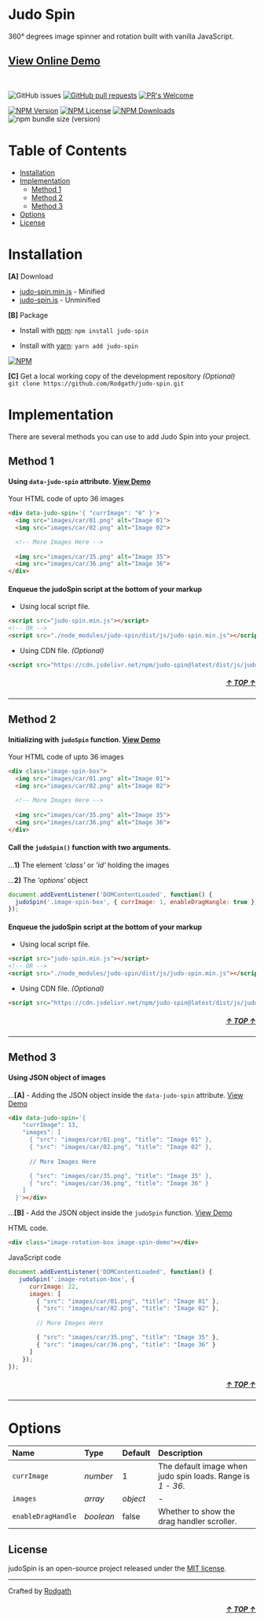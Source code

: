 <div id="top"></div>

# Judo Spin

360° degrees image spinner and rotation built with vanilla JavaScript. 

## [View Online Demo](https://rodgath.github.io/judo-spin/demo/)

<br>

<!-- 
[![Version](https://badge.fury.io/gh/Rodgath%2Fjudo-spin.svg)](https://badge.fury.io/gh/Rodgath%2Fjudo-spin)
[![GitHub Release](https://img.shields.io/github/release/Rodgath/judo-spin.svg?style=flat)]()   -->

![GitHub issues](https://img.shields.io/github/issues-raw/Rodgath/judo-spin)
[![GitHub pull requests](https://img.shields.io/github/issues-pr/Rodgath/judo-spin.svg?style=flat)]()
[![PR's Welcome](https://img.shields.io/badge/PRs-welcome-brightgreen.svg?style=flat)](http://makeapullrequest.com)  

[![NPM Version](https://img.shields.io/npm/v/judo-spin.svg?style=flat)]()
[![NPM License](https://img.shields.io/npm/l/all-contributors.svg?style=flat)](https://github.com/Rodgath/judo-spin/blob/master/LICENSE)
[![NPM Downloads](https://img.shields.io/npm/dw/judo-spin.svg?style=flat)]() 
![npm bundle size (version)](https://img.shields.io/bundlephobia/minzip/judo-spin/latest)

# Table of Contents

- [Installation](#installation)
- [Implementation](#implementation)
  - [Method 1](#method-1)
  - [Method 2](#method-2)
  - [Method 3](#method-3)
- [Options](#options)
- [License](#license)

# Installation 

**[A]** Download 

+ [judo-spin.min.js](https://unpkg.com/judo-spin@latest/dist/js/judo-spin.min.js) - Minified
+ [judo-spin.js](https://unpkg.com/judo-spin@latest/dist/js/judo-spin.min.js) - Unminified

**[B]** Package

+ Install with [npm](https://www.npmjs.com/package/judo-spin): `npm install judo-spin` 
* Install with [yarn](https://yarnpkg.com/): `yarn add judo-spin`

[![NPM](https://nodei.co/npm/judo-spin.png?downloads=true)](https://www.npmjs.com/package/judo-spin) 

**[C]** Get a local working copy of the development repository _(Optional)_ <br />
`git clone https://github.com/Rodgath/judo-spin.git`


# Implementation
There are several methods you can use to add Judo Spin into your project.

## Method 1

#### Using `data-judo-spin` attribute. [View Demo](https://rodgath.github.io/judo-spin/demo/index2.html)
Your HTML code of upto 36 images
```html
<div data-judo-spin='{ "currImage": "6" }'>
  <img src="images/car/01.png" alt="Image 01">
  <img src="images/car/02.png" alt="Image 02">

  <!-- More Images Here -->
  
  <img src="images/car/35.png" alt="Image 35">
  <img src="images/car/36.png" alt="Image 36">
</div>
```

#### Enqueue the judoSpin script at the bottom of your markup
+ Using local script file.
```html
<script src="judo-spin.min.js"></script>
<!-- OR -->
<script src="./node_modules/judo-spin/dist/js/judo-spin.min.js"></script>
```
+ Using CDN file. _(Optional)_
```html
<script src="https://cdn.jsdelivr.net/npm/judo-spin@latest/dist/js/judo-spin.min.js"></script>
```

##### <div align="right"><a href="#top">&uarr; TOP &uarr;</a></div>

---
## Method 2

#### Initializing with `judoSpin` function. [View Demo](https://rodgath.github.io/judo-spin/demo/index.html)
Your HTML code of upto 36 images
```html
<div class="image-spin-box">
  <img src="images/car/01.png" alt="Image 01">
  <img src="images/car/02.png" alt="Image 02">

  <!-- More Images Here -->
  
  <img src="images/car/35.png" alt="Image 35">
  <img src="images/car/36.png" alt="Image 36">
</div>
```

#### Call the `judoSpin()` function with two arguments.
...**1)** The element _'class'_ or _'id'_ holding the images 

...**2)** The _'options'_ object
```javascript
document.addEventListener('DOMContentLoaded', function() {
  judoSpin('.image-spin-box', { currImage: 1, enableDragHangle: true });
});
```

#### Enqueue the judoSpin script at the bottom of your markup
+ Using local script file.
```html
<script src="judo-spin.min.js"></script>
<!-- OR -->
<script src="./node_modules/judo-spin/dist/js/judo-spin.min.js"></script>
```
+ Using CDN file. _(Optional)_
```html
<script src="https://cdn.jsdelivr.net/npm/judo-spin@latest/dist/js/judo-spin.min.js"></script>
```

##### <div align="right"><a href="#top">&uarr; TOP &uarr;</a></div>

---
## Method 3

#### Using JSON object of images
...**[A]** - Adding the JSON object inside the `data-judo-spin` attribute. [View Demo](https://rodgath.github.io/judo-spin/demo/index3.html)

```html
<div data-judo-spin='{ 
    "currImage": 13,
    "images": [
      { "src": "images/car/01.png", "title": "Image 01" },
      { "src": "images/car/02.png", "title": "Image 02" },
      
      // More Images Here

      { "src": "images/car/35.png", "title": "Image 35" },
      { "src": "images/car/36.png", "title": "Image 36" }
    ] 
  }'></div>
```

...**[B]** - Add the JSON object inside the `judoSpin` function. [View Demo](https://rodgath.github.io/judo-spin/demo/index4.html)

HTML code.
```html
<div class="image-rotation-box image-spin-demo"></div>
```
JavaScript code

```javascript
document.addEventListener('DOMContentLoaded', function() {
   judoSpin('.image-rotation-box', {
      currImage: 22, 
      images: [
        { "src": "images/car/01.png", "title": "Image 01" },
        { "src": "images/car/02.png", "title": "Image 02" },
        
        // More Images Here

        { "src": "images/car/35.png", "title": "Image 35" },
        { "src": "images/car/36.png", "title": "Image 36" }
      ]
    });
});
```
##### <div align="right"><a href="#top">&uarr; TOP &uarr;</a></div>

---
# Options 

Name | Type | Default | Description
:--- | :--- | :------ | :----------
`currImage` | _number_ | 1 | The default image when judo spin loads. Range is _1 - 36_.
`images` | _array_|_object_ | - | Array of images as JSON object or DOM images.
`enableDragHandle` | _boolean_ | false | Whether to show the drag handler scroller.

## License
judoSpin is an open-source project released under the [MIT license](http://www.opensource.org/licenses/mit-license.php).

---

Crafted by [Rodgath](https://twitter.com/Rodgath)
##### <div align="right"><a href="#top">&uarr; TOP &uarr;</a></div>